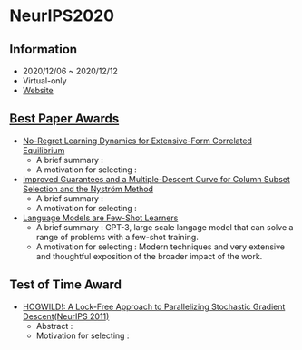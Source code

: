 # NeurIPS2020

## Information
- 2020/12/06 ~ 2020/12/12
- Virtual-only
- [Website](https://nips.cc/Conferences/2020)

## [Best Paper Awards](https://neuripsconf.medium.com/announcing-the-neurips-2020-award-recipients-73e4d3101537)
- [No-Regret Learning Dynamics for Extensive-Form Correlated Equilibrium](https://arxiv.org/abs/2004.00603)
    - A brief summary : 
    - A motivation for selecting : 
- [Improved Guarantees and a Multiple-Descent Curve for Column Subset Selection and the Nyström Method](https://arxiv.org/abs/2002.09073)
    - A brief summary : 
    - A motivation for selecting : 
- [Language Models are Few-Shot Learners](https://arxiv.org/abs/2005.14165)
    - A brief summary : GPT-3, large scale langage model that can solve a range of problems with a few-shot training.
    - A motivation for selecting : Modern techniques and very extensive and thoughtful exposition of the broader impact of the work.

## Test of Time Award
- [HOGWILD!: A Lock-Free Approach to Parallelizing Stochastic Gradient Descent(NeurIPS 2011)](https://arxiv.org/abs/1106.5730)
    - Abstract : 
    - Motivation for selecting : 

